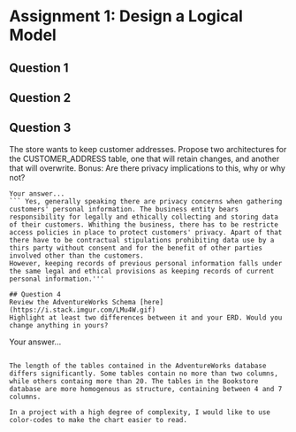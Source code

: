 # Assignment 1: Design a Logical Model
## Question 1
## Question 2
## Question 3
The store wants to keep customer addresses. Propose two architectures for the CUSTOMER_ADDRESS table, one that will retain changes, and another that will overwrite. Bonus: Are there privacy implications to this, why or why not?
```
Your answer...
``` Yes, generally speaking there are privacy concerns when gathering customers' personal information. The business entity bears responsibility for legally and ethically collecting and storing data of their customers. Whithing the business, there has to be restricte access policies in place to protect customers' privacy. Apart of that there have to be contractual stipulations prohibiting data use by a thirs party without consent and for the benefit of other parties involved other than the customers.
However, keeping records of previous personal information falls under the same legal and ethical provisions as keeping records of current personal information.'''

## Question 4
Review the AdventureWorks Schema [here](https://i.stack.imgur.com/LMu4W.gif)
Highlight at least two differences between it and your ERD. Would you change anything in yours?
```
Your answer...
```AdventureWorks is a complex schema that contains much more information in comparison with the Bookstore model design. The number of tables and the intrecated relationships between them justify color-coding the schema, for easier reading and understanding of its content.

The length of the tables contained in the AdventureWorks database differs significantly. Some tables contain no more than two columns, while others containg more than 20. The tables in the Bookstore database are more homogenous as structure, containing between 4 and 7 columns.

In a project with a high degree of complexity, I would like to use color-codes to make the chart easier to read. 

